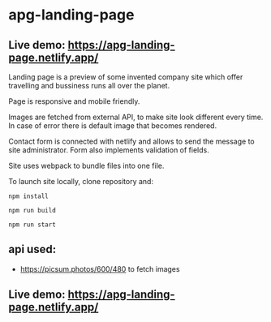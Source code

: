 # apg-landing-page

## Live demo: https://apg-landing-page.netlify.app/

Landing page is a preview of some invented company site which offer travelling and bussiness runs all over the planet.

Page is responsive and mobile friendly.

Images are fetched from external API, to make site look different every time. In case of error there is default image that becomes rendered.

Contact form is connected with netlify and allows to send the message to site administrator. Form also implements validation of fields.

Site uses webpack to bundle files into one file.

To launch site locally, clone repository and:
``` 
npm install
```
```
npm run build 
```
```
npm run start
``` 


## api used:
* https://picsum.photos/600/480 to fetch images

## Live demo: https://apg-landing-page.netlify.app/
